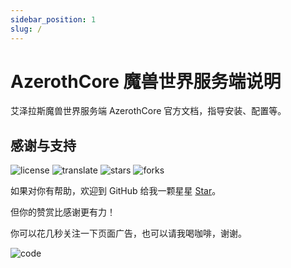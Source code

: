 ```yaml
---
sidebar_position: 1
slug: /
---
```


# AzerothCore 魔兽世界服务端说明

艾泽拉斯魔兽世界服务端 AzerothCore 官方文档，指导安装、配置等。


## 感谢与支持

![license](https://img.shields.io/badge/License-CC--BY--NC-black) ![translate](https://img.shields.io/badge/Translate-AzerothCore-black) ![stars](https://img.shields.io/github/stars/dev2007/azerothcore-doc?label=Stars&logo=github&color=black) ![forks](https://img.shields.io/github/forks/dev2007/azerothcore-doc?label=Forks&logo=github&color=black)

如果对你有帮助，欢迎到 GitHub 给我一颗星星 [Star](https://github.com/dev2007/azerothcore-doc)。

但你的赞赏比感谢更有力！

你可以花几秒关注一下页面广告，也可以请我喝咖啡，谢谢。

![code](https://images.bookhub.tech/mp/code.jpg)

